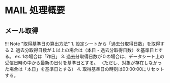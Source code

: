 # MAIL 処理概要

## メール取得

!!! Note "取得基準日の算出方法"
    1. 設定シートから「過去分取得日数」を取得する
    2. 過去分取得日数が１以上の場合は（本日 - 過去分取得日数）を基準日とする。
        ex. 1の場合は「昨日」
    3. 過去分取得日数が０の場合は、データシート上の受信日時の中から最新の日付を基準日とする。
        （ただし、対象が存在しなかった場合は「本日」を基準日とする）
    4. 取得基準日の時刻は00:00:00にリセットする。

